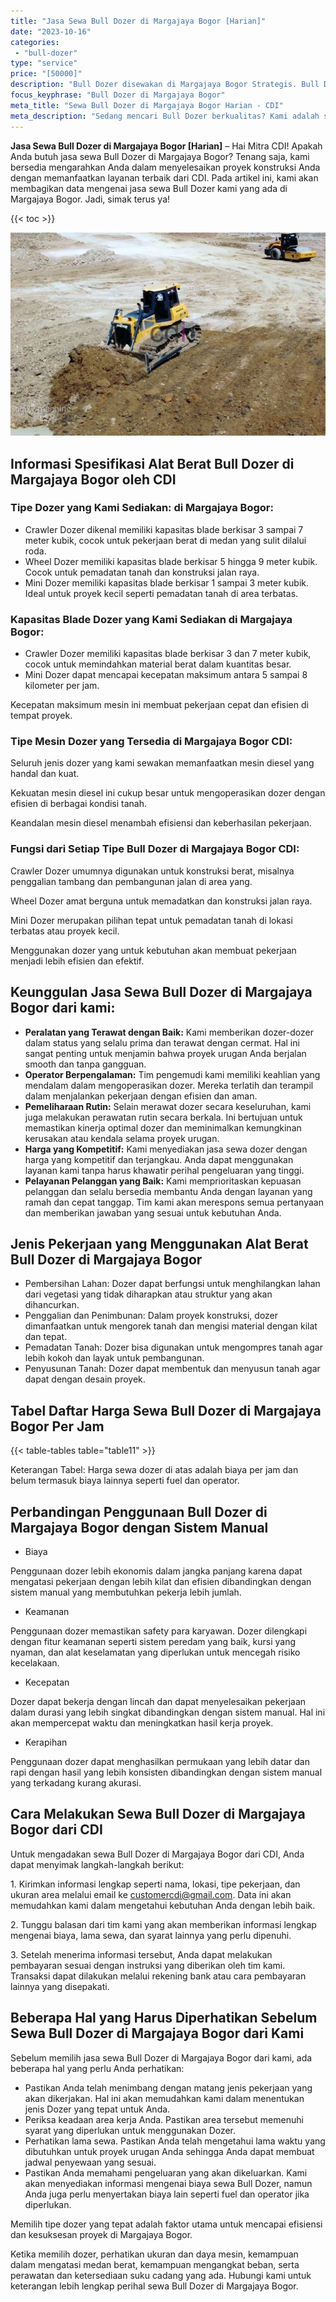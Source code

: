 ```yaml
---
title: "Jasa Sewa Bull Dozer di Margajaya Bogor [Harian]"
date: "2023-10-16"
categories:
 - "bull-dozer"
type: "service"
price: "[50000]"
description: "Bull Dozer disewakan di Margajaya Bogor Strategis. Bull Dozer ini menjadi solusi utama dalam proyek pembangunan sebagai peralatan konstruksi berkualitas tinggi dan efisien. Segera konsultasikan kebutuhan Anda."
focus_keyphrase: "Bull Dozer di Margajaya Bogor"
meta_title: "Sewa Bull Dozer di Margajaya Bogor Harian - CDI"
meta_description: "Sedang mencari Bull Dozer berkualitas? Kami adalah solusi tepat dengan harga kompetitif. Dapatkan penawaran sekarang."
---
```


**Jasa Sewa Bull Dozer di Margajaya Bogor [Harian]** – Hai Mitra CDI! Apakah Anda butuh jasa sewa Bull Dozer di Margajaya Bogor? Tenang saja, kami bersedia mengarahkan Anda dalam menyelesaikan proyek konstruksi Anda dengan memanfaatkan layanan terbaik dari CDI. Pada artikel ini, kami akan membagikan data mengenai jasa sewa Bull Dozer kami yang ada di Margajaya Bogor. Jadi, simak terus ya!

{{< toc >}}

![Jasa Sewa Bull Dozer di Margajaya Bogor [Harian]](/images/bull-dozer/bull-dozer-25.jpg)

## Informasi Spesifikasi Alat Berat Bull Dozer di Margajaya Bogor oleh CDI

### Tipe Dozer yang Kami Sediakan: di Margajaya Bogor:

*   Crawler Dozer dikenal memiliki kapasitas blade berkisar 3 sampai 7 meter kubik, cocok untuk pekerjaan berat di medan yang sulit dilalui roda.
*   Wheel Dozer memiliki kapasitas blade berkisar 5 hingga 9 meter kubik. Cocok untuk pemadatan tanah dan konstruksi jalan raya.
*   Mini Dozer memiliki kapasitas blade berkisar 1 sampai 3 meter kubik. Ideal untuk proyek kecil seperti pemadatan tanah di area terbatas.

### Kapasitas Blade Dozer yang Kami Sediakan di Margajaya Bogor:

*   Crawler Dozer memiliki kapasitas blade berkisar 3 dan 7 meter kubik, cocok untuk memindahkan material berat dalam kuantitas besar.
*   Mini Dozer dapat mencapai kecepatan maksimum antara 5 sampai 8 kilometer per jam.

Kecepatan maksimum mesin ini membuat pekerjaan cepat dan efisien di tempat proyek.

### Tipe Mesin Dozer yang Tersedia di Margajaya Bogor CDI:

Seluruh jenis dozer yang kami sewakan memanfaatkan mesin diesel yang handal dan kuat.

Kekuatan mesin diesel ini cukup besar untuk mengoperasikan dozer dengan efisien di berbagai kondisi tanah.

Keandalan mesin diesel menambah efisiensi dan keberhasilan pekerjaan.

### Fungsi dari Setiap Tipe Bull Dozer di Margajaya Bogor CDI:

Crawler Dozer umumnya digunakan untuk konstruksi berat, misalnya penggalian tambang dan pembangunan jalan di area yang.

Wheel Dozer amat berguna untuk memadatkan dan konstruksi jalan raya.

Mini Dozer merupakan pilihan tepat untuk pemadatan tanah di lokasi terbatas atau proyek kecil.

Menggunakan dozer yang untuk kebutuhan akan membuat pekerjaan menjadi lebih efisien dan efektif.

## Keunggulan Jasa Sewa Bull Dozer di Margajaya Bogor dari kami:

*   **Peralatan yang Terawat dengan Baik:** Kami memberikan dozer-dozer dalam status yang selalu prima dan terawat dengan cermat. Hal ini sangat penting untuk menjamin bahwa proyek urugan Anda berjalan smooth dan tanpa gangguan.
*   **Operator Berpengalaman:** Tim pengemudi kami memiliki keahlian yang mendalam dalam mengoperasikan dozer. Mereka terlatih dan terampil dalam menjalankan pekerjaan dengan efisien dan aman.
*   **Pemeliharaan Rutin:** Selain merawat dozer secara keseluruhan, kami juga melakukan perawatan rutin secara berkala. Ini bertujuan untuk memastikan kinerja optimal dozer dan meminimalkan kemungkinan kerusakan atau kendala selama proyek urugan.
*   **Harga yang Kompetitif:** Kami menyediakan jasa sewa dozer dengan harga yang kompetitif dan terjangkau. Anda dapat menggunakan layanan kami tanpa harus khawatir perihal pengeluaran yang tinggi.
*   **Pelayanan Pelanggan yang Baik:** Kami memprioritaskan kepuasan pelanggan dan selalu bersedia membantu Anda dengan layanan yang ramah dan cepat tanggap. Tim kami akan merespons semua pertanyaan dan memberikan jawaban yang sesuai untuk kebutuhan Anda.

## Jenis Pekerjaan yang Menggunakan Alat Berat Bull Dozer di Margajaya Bogor

*   Pembersihan Lahan: Dozer dapat berfungsi untuk menghilangkan lahan dari vegetasi yang tidak diharapkan atau struktur yang akan dihancurkan.
*   Penggalian dan Penimbunan: Dalam proyek konstruksi, dozer dimanfaatkan untuk mengorek tanah dan mengisi material dengan kilat dan tepat.
*   Pemadatan Tanah: Dozer bisa digunakan untuk mengompres tanah agar lebih kokoh dan layak untuk pembangunan.
*   Penyusunan Tanah: Dozer dapat membentuk dan menyusun tanah agar dapat dengan desain proyek.

## Tabel Daftar Harga Sewa Bull Dozer di Margajaya Bogor Per Jam

{{< table-tables table="table11" >}}

Keterangan Tabel: Harga sewa dozer di atas adalah biaya per jam dan belum termasuk biaya lainnya seperti fuel dan operator.

## Perbandingan Penggunaan Bull Dozer di Margajaya Bogor dengan Sistem Manual

*   Biaya

Penggunaan dozer lebih ekonomis dalam jangka panjang karena dapat mengatasi pekerjaan dengan lebih kilat dan efisien dibandingkan dengan sistem manual yang membutuhkan pekerja lebih jumlah.
*   Keamanan

Penggunaan dozer memastikan safety para karyawan. Dozer dilengkapi dengan fitur keamanan seperti sistem peredam yang baik, kursi yang nyaman, dan alat keselamatan yang diperlukan untuk mencegah risiko kecelakaan.
*   Kecepatan

Dozer dapat bekerja dengan lincah dan dapat menyelesaikan pekerjaan dalam durasi yang lebih singkat dibandingkan dengan sistem manual. Hal ini akan mempercepat waktu dan meningkatkan hasil kerja proyek.
*   Kerapihan

Penggunaan dozer dapat menghasilkan permukaan yang lebih datar dan rapi dengan hasil yang lebih konsisten dibandingkan dengan sistem manual yang terkadang kurang akurasi.

## Cara Melakukan Sewa Bull Dozer di Margajaya Bogor dari CDI

Untuk mengadakan sewa Bull Dozer di Margajaya Bogor dari CDI, Anda dapat menyimak langkah-langkah berikut:

1\.  Kirimkan informasi lengkap seperti nama, lokasi, tipe pekerjaan, dan ukuran area melalui email ke customercdi@gmail.com. Data ini akan memudahkan kami dalam mengetahui kebutuhan Anda dengan lebih baik.

2\.  Tunggu balasan dari tim kami yang akan memberikan informasi lengkap mengenai biaya, lama sewa, dan syarat lainnya yang perlu dipenuhi.

3\.  Setelah menerima informasi tersebut, Anda dapat melakukan pembayaran sesuai dengan instruksi yang diberikan oleh tim kami. Transaksi dapat dilakukan melalui rekening bank atau cara pembayaran lainnya yang disepakati.

## Beberapa Hal yang Harus Diperhatikan Sebelum Sewa Bull Dozer di Margajaya Bogor dari Kami

Sebelum memilih jasa sewa Bull Dozer di Margajaya Bogor dari kami, ada beberapa hal yang perlu Anda perhatikan:

*   Pastikan Anda telah menimbang dengan matang jenis pekerjaan yang akan dikerjakan. Hal ini akan memudahkan kami dalam menentukan jenis Dozer yang tepat untuk Anda.
*   Periksa keadaan area kerja Anda. Pastikan area tersebut memenuhi syarat yang diperlukan untuk menggunakan Dozer.
*   Perhatikan lama sewa. Pastikan Anda telah mengetahui lama waktu yang dibutuhkan untuk proyek urugan Anda sehingga Anda dapat membuat jadwal penyewaan yang sesuai.
*   Pastikan Anda memahami pengeluaran yang akan dikeluarkan. Kami akan menyediakan informasi mengenai biaya sewa Bull Dozer, namun Anda juga perlu menyertakan biaya lain seperti fuel dan operator jika diperlukan.

Memilih tipe dozer yang tepat adalah faktor utama untuk mencapai efisiensi dan kesuksesan proyek di Margajaya Bogor.

Ketika memilih dozer, perhatikan ukuran dan daya mesin, kemampuan dalam mengatasi medan berat, kemampuan mengangkat beban, serta perawatan dan ketersediaan suku cadang yang ada. Hubungi kami untuk keterangan lebih lengkap perihal sewa Bull Dozer di Margajaya Bogor.